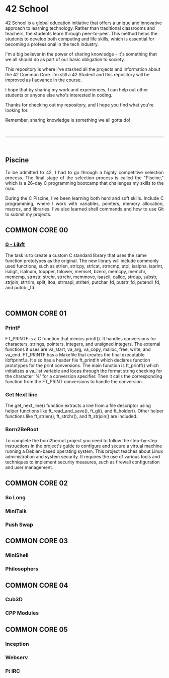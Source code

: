 # 42 School

42 School is a global education initiative that offers a unique and innovative approach to learning technology. Rather than traditional classrooms and teachers, the students learn through peer-to-peer. This method helps the students to develop both computing and life skills, which is essential for becoming a professional in the tech industry.

I'm a big believer in the power of sharing knowledge - it's something that we all should do as part of our basic obligation to society.

This repository is where I've stashed all the projects and information about the 42 Common Core. I'm still a 42 Student and this repository will be improved as I advance in the course.

I hope that by sharing my work and experiences, I can help out other students or anyone else who's interested in coding.

Thanks for checking out my repository, and I hope you find what you're looking for.

Remember, sharing knowledge is something we all gotta do!

<br>

***

<br>

## Piscine
<p align="justify">
To be admitted to 42, I had to go through a highly competitive selection process. The final stage of the selection process is called the "Piscine," which is a 26-day C programming bootcamp that challenges my skills to the max.
</p>
<p align="justify">
During the C Piscine, I've been learning both hard and soft skills. Include C programming, where I work with variables, pointers, memory allocation, macros, and libraries. I've also learned shell commands and how to use Git to submit my projects.
</p>

## COMMON CORE 00
### [0 - Libft](https://github.com/renanbotasse/porto42/tree/main/lvl_0_LIBFT)

The task is to create a custom C standard library that uses the same function prototypes as the original. The new library will include commonly used functions, such as strlen, strlcpy, strlcat, strncmp, atoi, isalpha, isprint, isdigit, isalnum, toupper, tolower, memset, bzero, memcpy, memchr, memcmp, strnstr, strchr, strrchr, memmove, isascii, calloc, strdup, substr, strjoin, strtrim, split, itoa, strmapi, striteri, putchar_fd, putstr_fd, putendl_fd, and putnbr_fd.

<br>

## COMMON CORE 01
### PrintF
FT_PRINTF is a C function that mimics printf(). It handles conversions for characters, strings, pointers, integers, and unsigned integers. The external functions it uses are va_start, va_arg, va_copy, malloc, free, write, and va_end. FT_PRINTF has a Makefile that creates the final executable libftprintf.a. It also has a header file ft_printf.h which declares function prototypes for the print conversions. The main function is ft_printf() which initializes a va_list variable and loops through the format string checking for the character '%' for a conversion specifier. Then it calls the corresponding function from the FT_PRINT conversions to handle the conversion.

### Get Next line
The get_next_line() function extracts a line from a file descriptor using helper functions like ft_read_and_save(), ft_gl(), and ft_holder(). Other helper functions like ft_strlen(), ft_strchr(), and ft_strjoin() are included.
<br>

### Born2BeRoot
To complete the born2beroot project you need to follow the step-by-step instructions in the project's guide to configure and secure a virtual machine running a Debian-based operating system. This project teaches about Linux administration and system security. It requires the use of various tools and techniques to implement security measures, such as firewall configuration and user management.
<br>

## COMMON CORE 02

### So Long

### MiniTalk

### Push Swap

## COMMON CORE 03

### MiniShell

### Philosophers

## COMMON CORE 04

### Cub3D

### CPP Modules

## COMMON CORE 05

### Inception

### Webserv

### Ft IRC
